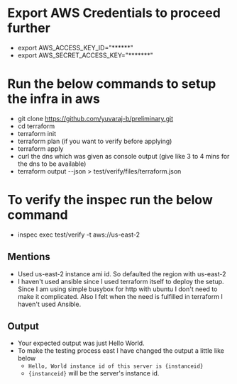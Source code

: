 
# Export AWS Credentials to proceed further
* export AWS_ACCESS_KEY_ID="******"
* export AWS_SECRET_ACCESS_KEY="*******"

# Run the below commands to setup the infra in aws
* git clone https://github.com/yuvaraj-b/preliminary.git
* cd terraform
* terraform init
* terraform plan (if you want to verify before applying)
* terraform apply
* curl the dns which was given as console output (give like 3 to 4 mins for the dns to be available)
* terraform output --json > test/verify/files/terraform.json

# To verify the inspec run the below command
* inspec exec test/verify -t aws://us-east-2

## Mentions
* Used us-east-2 instance ami id. So defaulted the region with us-east-2
* I haven't used ansible since I used terraform itself to deploy the setup. Since I am using simple busybox for http with ubuntu I don't need to make it complicated. Also I felt when the need is fulfilled in terraform I haven't used Ansible.

## Output
* Your expected output was just Hello World.
* To make the testing process east I have changed the output a little like below
  * `Hello, World instance id of this server is {instanceid}` 
  * `{instanceid}` will be the server's instance id.
